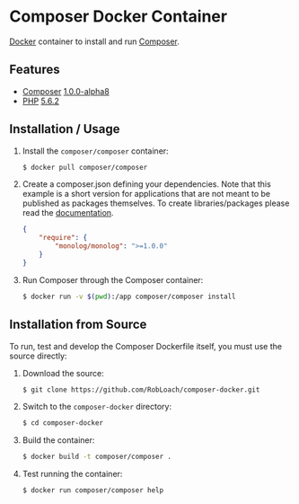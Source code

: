 Composer Docker Container
=========================

[Docker](http://docker.com) container to install and run [Composer](http://getcomposer.org).

Features
--------

* [Composer](http://getcomposer.org) [1.0.0-alpha8](https://github.com/composer/composer/blob/1.0.0-alpha8/CHANGELOG.md)
* [PHP](http://php.net) [5.6.2](http://php.net/ChangeLog-5.php#5.6.2)

Installation / Usage
--------------------

1. Install the `composer/composer` container:

    ``` sh
    $ docker pull composer/composer
    ```

2. Create a composer.json defining your dependencies. Note that this example is
a short version for applications that are not meant to be published as packages
themselves. To create libraries/packages please read the
[documentation](http://getcomposer.org/doc/02-libraries.md).

    ``` json
    {
        "require": {
            "monolog/monolog": ">=1.0.0"
        }
    }
    ```

3. Run Composer through the Composer container:

    ``` sh
    $ docker run -v $(pwd):/app composer/composer install
    ```

Installation from Source
------------------------

To run, test and develop the Composer Dockerfile itself, you must use the
source directly:

1. Download the source:

    ``` sh
    $ git clone https://github.com/RobLoach/composer-docker.git
    ```

2. Switch to the `composer-docker` directory:

    ``` sh
    $ cd composer-docker
    ```

3. Build the container:

    ``` sh
    $ docker build -t composer/composer .
    ```

4. Test running the container:

    ``` sh
    $ docker run composer/composer help
    ```
